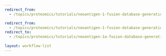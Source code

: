 ```yaml
---
redirect_from:
  - /topics/proteomics/tutorials/neoantigen-1-fusion-database-generation/workflows/main_workflow.html

redirect_from:
  - /topics/proteomics/tutorials/neoantigen-1-fusion-database-generation/workflows/index.html
redirect_to:
  - /topics/proteomics/tutorials/neoantigen-1a-fusion-database-generation/workflows/index.md
 
layout: workflow-list
---
```

